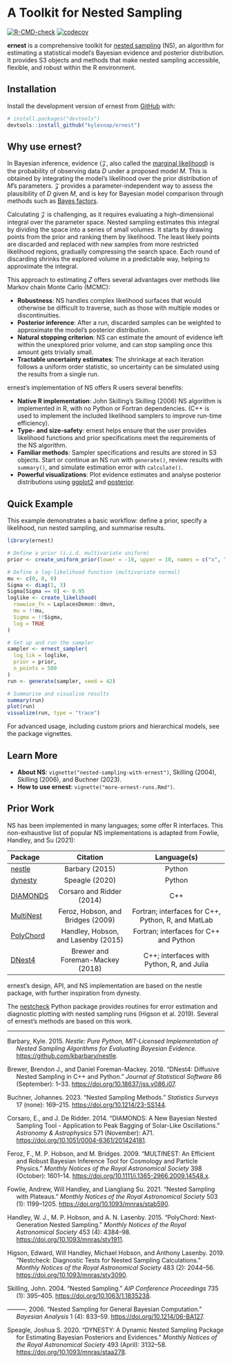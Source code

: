 
<!-- README.md is generated from README.Rmd. Please edit that file -->

# A Toolkit for Nested Sampling

<!-- badges: start -->

[![R-CMD-check](https://github.com/kylesnap/ernest/actions/workflows/R-CMD-check.yaml/badge.svg)](https://github.com/kylesnap/ernest/actions/workflows/R-CMD-check.yaml)
[![codecov](https://codecov.io/gh/kylesnap/ernest/branch/ropensci_submission/graph/badge.svg?token=6HL8L046Y7)](https://codecov.io/gh/kylesnap/ernest)

<!-- badges: end -->

**ernest** is a comprehensive toolkit for [nested
sampling](https://en.wikipedia.org/wiki/Nested_sampling_algorithm) (NS),
an algorithm for estimating a statistical model’s Bayesian evidence and
posterior distribution. It provides S3 objects and methods that make
nested sampling accessible, flexible, and robust within the R
environment.

## Installation

Install the development version of ernest from
[GitHub](https://github.com/kylesnap/ernest) with:

``` r
# install.packages("devtools")
devtools::install_github("kylesnap/ernest")
```

## Why use ernest?

In Bayesian inference, evidence ($`\mathcal{Z}`$, also called the
[marginal
likelihood](https://en.wikipedia.org/wiki/Marginal_likelihood)) is the
probability of observing data $`D`$ under a proposed model $`M`$. This
is obtained by integrating the model’s likelihood over the prior
distribution of $`M`$’s parameters. $`\mathcal{Z}`$ provides a
parameter-independent way to assess the plausibility of $`D`$ given
$`M`$, and is key for Bayesian model comparison through methods such as
[Bayes factors](https://en.wikipedia.org/wiki/Bayes_factor).

Calculating $`\mathcal{Z}`$ is challenging, as it requires evaluating a
high-dimensional integral over the parameter space. Nested sampling
estimates this integral by dividing the space into a series of small
volumes. It starts by drawing points from the prior and ranking them by
likelihood. The least likely points are discarded and replaced with new
samples from more restricted likelihood regions, gradually compressing
the search space. Each round of discarding shrinks the explored volume
in a predictable way, helping to approximate the integral.

This approach to estimating $`Z`$ offers several advantages over methods
like Markov chain Monte Carlo (MCMC):

- **Robustness**: NS handles complex likelihood surfaces that would
  otherwise be difficult to traverse, such as those with multiple modes
  or discontinuities.
- **Posterior inference**: After a run, discarded samples can be
  weighted to approximate the model’s posterior distribution.
- **Natural stopping criterion**: NS can estimate the amount of evidence
  left within the unexplored prior volume, and can stop sampling once
  this amount gets trivially small.
- **Tractable uncertainty estimates**: The shrinkage at each iteration
  follows a uniform order statistic, so uncertainty can be simulated
  using the results from a single run.

ernest’s implementation of NS offers R users several benefits:

- **Native R implementation**: John Skilling’s Skilling (2006) NS
  algorithm is implemented in R, with no Python or Fortran dependencies.
  (C++ is used to implement the included likelihood samplers to improve
  run-time efficiency).
- **Type- and size-safety**: ernest helps ensure that the user provides
  likelihood functions and prior specifications meet the requirements of
  the NS algorithm.
- **Familiar methods**: Sampler specifications and results are stored in
  S3 objects. Start or continue an NS run with `generate()`, review
  results with `summary()`, and simulate estimation error with
  `calculate()`.
- **Powerful visualizations**: Plot evidence estimates and analyse
  posterior distributions using [ggplot2](https://ggplot2.tidyverse.org)
  and [posterior](https://mc-stan.org/posterior/).

## Quick Example

This example demonstrates a basic workflow: define a prior, specify a
likelihood, run nested sampling, and summarise results.

``` r
library(ernest)

# Define a prior (i.i.d. multivariate uniform)
prior <- create_uniform_prior(lower = -10, upper = 10, names = c("x", "y", "z"))

# Define a log-likelihood function (multivariate normal)
mu <- c(0, 0, 0)
Sigma <- diag(1, 3)
Sigma[Sigma == 0] <- 0.95
loglike <- create_likelihood(
  rowwise_fn = LaplacesDemon::dmvn,
  mu = !!mu,
  Sigma = !!Sigma,
  log = TRUE
)

# Set up and run the sampler
sampler <- ernest_sampler(
  log_lik = loglike,
  prior = prior,
  n_points = 500
)
run <- generate(sampler, seed = 42)

# Summarise and visualise results
summary(run)
plot(run)
visualize(run, type = "trace")
```

For advanced usage, including custom priors and hierarchical models, see
the package vignettes.

## Learn More

- **About NS**: `vignette("nested-sampling-with-ernest")`, Skilling
  (2004), Skilling (2006), and Buchner (2023).
- **How to use ernest**: `vignette("more-ernest-runs.Rmd")`.

## Prior Work

NS has been implemented in many languages; some offer R interfaces. This
non-exhaustive list of popular NS implementations is adapted from
Fowlie, Handley, and Su (2021):

| Package | Citation | Language(s) |
|:---|:--:|:--:|
| [nestle](https://github.com/kbarbary/nestle/tree/master) | Barbary (2015) | Python |
| [dynesty](https://github.com/joshspeagle/dynesty) | Speagle (2020) | Python |
| [DIAMONDS](https://github.com/EnricoCorsaro/DIAMONDS/) | Corsaro and Ridder (2014) | C++ |
| [MultiNest](https://github.com/JohannesBuchner/MultiNest) | Feroz, Hobson, and Bridges (2009) | Fortran; interfaces for C++, Python, R, and MatLab |
| [PolyChord](https://github.com/PolyChord/PolyChordLite) | Handley, Hobson, and Lasenby (2015) | Fortran; interfaces for C++ and Python |
| [DNest4](https://github.com/eggplantbren/DNest4) | Brewer and Foreman-Mackey (2018) | C++; interfaces with Python, R, and Julia |

ernest’s design, API, and NS implementation are based on the nestle
package, with further inspiration from dynesty.

The [nestcheck](https://github.com/ejhigson/nestcheck/tree/master)
Python package provides routines for error estimation and diagnostic
plotting with nested sampling runs (Higson et al. 2019). Several of
ernest’s methods are based on this work.

------------------------------------------------------------------------

<div id="refs" class="references csl-bib-body hanging-indent"
entry-spacing="0">

<div id="ref-barbary2015" class="csl-entry">

Barbary, Kyle. 2015. *Nestle: Pure Python, MIT-Licensed Implementation
of Nested Sampling Algorithms for Evaluating Bayesian Evidence.*
<https://github.com/kbarbary/nestle>.

</div>

<div id="ref-brewer2018" class="csl-entry">

Brewer, Brendon J., and Daniel Foreman-Mackey. 2018. “DNest4: Diffusive
Nested Sampling in C++ and Python.” *Journal of Statistical Software* 86
(September): 1–33. <https://doi.org/10.18637/jss.v086.i07>.

</div>

<div id="ref-buchner2023" class="csl-entry">

Buchner, Johannes. 2023. “Nested Sampling Methods.” *Statistics Surveys*
17 (none): 169–215. <https://doi.org/10.1214/23-SS144>.

</div>

<div id="ref-corsaro2014" class="csl-entry">

Corsaro, E., and J. De Ridder. 2014. “DIAMONDS: A New Bayesian Nested
Sampling Tool - Application to Peak Bagging of Solar-Like Oscillations.”
*Astronomy & Astrophysics* 571 (November): A71.
<https://doi.org/10.1051/0004-6361/201424181>.

</div>

<div id="ref-feroz2009" class="csl-entry">

Feroz, F., M. P. Hobson, and M. Bridges. 2009. “MULTINEST: An Efficient
and Robust Bayesian Inference Tool for Cosmology and Particle Physics.”
*Monthly Notices of the Royal Astronomical Society* 398 (October):
1601–14. <https://doi.org/10.1111/j.1365-2966.2009.14548.x>.

</div>

<div id="ref-fowlie2021" class="csl-entry">

Fowlie, Andrew, Will Handley, and Liangliang Su. 2021. “Nested Sampling
with Plateaus.” *Monthly Notices of the Royal Astronomical Society* 503
(1): 1199–1205. <https://doi.org/10.1093/mnras/stab590>.

</div>

<div id="ref-handley2015" class="csl-entry">

Handley, W. J., M. P. Hobson, and A. N. Lasenby. 2015. “PolyChord:
Next-Generation Nested Sampling.” *Monthly Notices of the Royal
Astronomical Society* 453 (4): 4384–98.
<https://doi.org/10.1093/mnras/stv1911>.

</div>

<div id="ref-higson2019" class="csl-entry">

Higson, Edward, Will Handley, Michael Hobson, and Anthony Lasenby. 2019.
“Nestcheck: Diagnostic Tests for Nested Sampling Calculations.” *Monthly
Notices of the Royal Astronomical Society* 483 (2): 2044–56.
<https://doi.org/10.1093/mnras/sty3090>.

</div>

<div id="ref-skilling2004" class="csl-entry">

Skilling, John. 2004. “Nested Sampling.” *AIP Conference Proceedings*
735 (1): 395–405. <https://doi.org/10.1063/1.1835238>.

</div>

<div id="ref-skilling2006" class="csl-entry">

———. 2006. “Nested Sampling for General Bayesian Computation.” *Bayesian
Analysis* 1 (4): 833–59. <https://doi.org/10.1214/06-BA127>.

</div>

<div id="ref-speagle2020" class="csl-entry">

Speagle, Joshua S. 2020. “DYNESTY: A Dynamic Nested Sampling Package for
Estimating Bayesian Posteriors and Evidences.” *Monthly Notices of the
Royal Astronomical Society* 493 (April): 3132–58.
<https://doi.org/10.1093/mnras/staa278>.

</div>

</div>
